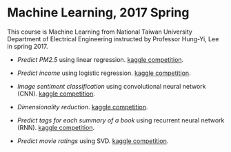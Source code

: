 # Machine Learning, 2017 Spring

This course is Machine Learning from National Taiwan University Department of Electrical Engineering  instructed by Professor Hung-Yi, Lee in spring 2017.

- *Predict PM2.5* using linear regression.
[kaggle competition](https://inclass.kaggle.com/c/ml2017-hw1-pm2-5).

- *Predict income* using logistic regression.
[kaggle competition](https://inclass.kaggle.com/c/ml2017-hw2).

- *Image sentiment classification* using convolutional neural network (CNN).
[kaggle competition](https://inclass.kaggle.com/c/ml2017-hw3).

- *Dimensionality reduction*.
[kaggle competition](https://inclass.kaggle.com/c/ntu-ml2017-spring-hw4).

- *Predict tags for each summary of a book* using recurrent neural network (RNN).
[kaggle competition](https://inclass.kaggle.com/c/ml2017-hw5).

- *Predict movie ratings* using SVD.
[kaggle competition](https://inclass.kaggle.com/c/ml2017-hw6).
